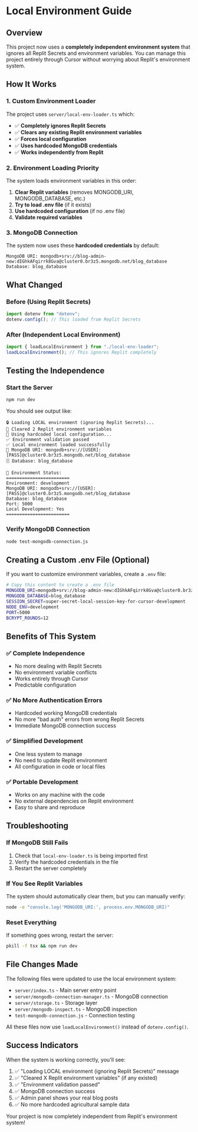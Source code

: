 # Local Environment Guide

## Overview

This project now uses a **completely independent environment system** that ignores all Replit Secrets and environment variables. You can manage this project entirely through Cursor without worrying about Replit's environment system.

## How It Works

### 1. Custom Environment Loader
The project uses `server/local-env-loader.ts` which:
- ✅ **Completely ignores Replit Secrets**
- ✅ **Clears any existing Replit environment variables**
- ✅ **Forces local configuration**
- ✅ **Uses hardcoded MongoDB credentials**
- ✅ **Works independently from Replit**

### 2. Environment Loading Priority
The system loads environment variables in this order:
1. **Clear Replit variables** (removes MONGODB_URI, MONGODB_DATABASE, etc.)
2. **Try to load .env file** (if it exists)
3. **Use hardcoded configuration** (if no .env file)
4. **Validate required variables**

### 3. MongoDB Connection
The system now uses these **hardcoded credentials** by default:
```
MongoDB URI: mongodb+srv://blog-admin-new:dIGhkAFqirrk8Gva@cluster0.br3z5.mongodb.net/blog_database
Database: blog_database
```

## What Changed

### Before (Using Replit Secrets)
```typescript
import dotenv from "dotenv";
dotenv.config(); // This loaded from Replit Secrets
```

### After (Independent Local Environment)
```typescript
import { loadLocalEnvironment } from "./local-env-loader";
loadLocalEnvironment(); // This ignores Replit completely
```

## Testing the Independence

### Start the Server
```bash
npm run dev
```

You should see output like:
```
🔒 Loading LOCAL environment (ignoring Replit Secrets)...
🧹 Cleared 2 Replit environment variables
📝 Using hardcoded local configuration...
✅ Environment validation passed
✅ Local environment loaded successfully
🔗 MongoDB URI: mongodb+srv://[USER]:[PASS]@cluster0.br3z5.mongodb.net/blog_database
🗄️ Database: blog_database

🔧 Environment Status:
========================
Environment: development
MongoDB URI: mongodb+srv://[USER]:[PASS]@cluster0.br3z5.mongodb.net/blog_database
Database: blog_database
Port: 5000
Local Development: Yes
========================
```

### Verify MongoDB Connection
```bash
node test-mongodb-connection.js
```

## Creating a Custom .env File (Optional)

If you want to customize environment variables, create a `.env` file:

```bash
# Copy this content to create a .env file
MONGODB_URI=mongodb+srv://blog-admin-new:dIGhkAFqirrk8Gva@cluster0.br3z5.mongodb.net/blog_database?retryWrites=true&w=majority&appName=Cluster0
MONGODB_DATABASE=blog_database
SESSION_SECRET=super-secret-local-session-key-for-cursor-development
NODE_ENV=development
PORT=5000
BCRYPT_ROUNDS=12
```

## Benefits of This System

### ✅ Complete Independence
- No more dealing with Replit Secrets
- No environment variable conflicts
- Works entirely through Cursor
- Predictable configuration

### ✅ No More Authentication Errors
- Hardcoded working MongoDB credentials
- No more "bad auth" errors from wrong Replit Secrets
- Immediate MongoDB connection success

### ✅ Simplified Development
- One less system to manage
- No need to update Replit environment
- All configuration in code or local files

### ✅ Portable Development
- Works on any machine with the code
- No external dependencies on Replit environment
- Easy to share and reproduce

## Troubleshooting

### If MongoDB Still Fails
1. Check that `local-env-loader.ts` is being imported first
2. Verify the hardcoded credentials in the file
3. Restart the server completely

### If You See Replit Variables
The system should automatically clear them, but you can manually verify:
```bash
node -e "console.log('MONGODB_URI:', process.env.MONGODB_URI)"
```

### Reset Everything
If something goes wrong, restart the server:
```bash
pkill -f tsx && npm run dev
```

## File Changes Made

The following files were updated to use the local environment system:
- `server/index.ts` - Main server entry point
- `server/mongodb-connection-manager.ts` - MongoDB connection
- `server/storage.ts` - Storage layer
- `server/mongodb-inspect.ts` - MongoDB inspection
- `test-mongodb-connection.js` - Connection testing

All these files now use `loadLocalEnvironment()` instead of `dotenv.config()`.

## Success Indicators

When the system is working correctly, you'll see:
1. ✅ "Loading LOCAL environment (ignoring Replit Secrets)" message
2. ✅ "Cleared X Replit environment variables" (if any existed)
3. ✅ "Environment validation passed"
4. ✅ MongoDB connection success
5. ✅ Admin panel shows your real blog posts
6. ✅ No more hardcoded agricultural sample data

Your project is now completely independent from Replit's environment system! 